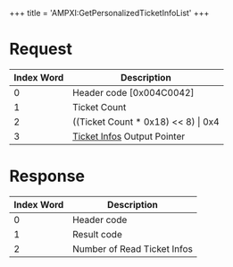 +++
title = 'AMPXI:GetPersonalizedTicketInfoList'
+++

# Request

| Index Word | Description                                                                       |
|------------|-----------------------------------------------------------------------------------|
| 0          | Header code \[0x004C0042\]                                                        |
| 1          | Ticket Count                                                                      |
| 2          | ((Ticket Count \* 0x18) \<\< 8) \| 0x4                                            |
| 3          | [Ticket Infos](Application_Manager_Services#ticketinfo "wikilink") Output Pointer |

# Response

| Index Word | Description                 |
|------------|-----------------------------|
| 0          | Header code                 |
| 1          | Result code                 |
| 2          | Number of Read Ticket Infos |
